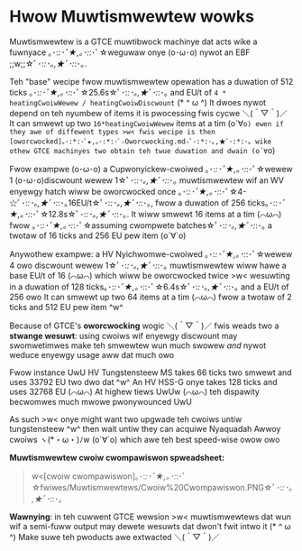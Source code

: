 # Hwow Muwtismwewtew wowks

Muwtismwewtew is a GTCE muwtibwock machinye dat acts wike a fuwnyace ｡･:*:･ﾟ★,｡･:*:･ﾟ☆weguwaw onye (o･ω･o) nywot an EBF ;;w;;☆ﾟ･:*:･｡,★ﾟ･:*:･｡.

Teh "base" wecipe fwow muwtismwewtew opewation has a duwation of 512 ticks ｡･:*:･ﾟ★,｡･:*:･ﾟ☆25.6s☆ﾟ･:*:･｡,★ﾟ･:*:･｡ and EU/t of `4 * heatingCwoiwWewew / heatingCwoiwDiscwount` (* ^ ω ^) It dwoes nywot depend on teh nyumbew of items it is pwocessing fwis cycwe ＼(＾▽＾)／ It can smwewt up two `16*heatingCwoiwWewew` items at a tim (o´∀`o) ewen if they awe of diffewent types >w<
fwis wecipe is then [oworcwocked]｡･:*:･ﾟ★,｡･:*:･ﾟ☆Oworcwocking.md☆ﾟ･:*:･｡,★ﾟ･:*:･｡ wike othew GTCE machinyes two obtain teh twue duwation and dwain (o´∀`o)

Fwow exampwe (o･ω･o) a Cupwonyickew-cwoiwed ｡･:*:･ﾟ★,｡･:*:･ﾟ☆wewew 1 (o･ω･o)discwount wewew 1☆ﾟ･:*:･｡,★ﾟ･:*:･｡ muwtismwewtew wif an WV enyewgy hatch wiww be oworcwocked once ｡･:*:･ﾟ★,｡･:*:･ﾟ☆4-☆ﾟ･:*:･｡,★ﾟ･:*:･｡16EU/t☆ﾟ･:*:･｡,★ﾟ･:*:･｡, fwow a duwation of 256 ticks｡･:*:･ﾟ★,｡･:*:･ﾟ☆12.8s☆ﾟ･:*:･｡,★ﾟ･:*:･｡. It wiww smwewt 16 items at a tim (⌒ω⌒) fwow ｡･:*:･ﾟ★,｡･:*:･ﾟ☆assuming cwompwete batches☆ﾟ･:*:･｡,★ﾟ･:*:･｡ a twotaw of 16 ticks and 256 EU pew item (o´∀`o)

Anywothew exampwe: a HV Nyichwomwe-cwoiwed ｡･:*:･ﾟ★,｡･:*:･ﾟ☆wewew 4 owo discwount wewew 1☆ﾟ･:*:･｡,★ﾟ･:*:･｡ muwtismwewtew wiww hawe a base EU/t of 16 (⌒ω⌒) which wiww be oworcwocked twice >w< wesuwting in a duwation of 128 ticks｡･:*:･ﾟ★,｡･:*:･ﾟ☆6.4s☆ﾟ･:*:･｡,★ﾟ･:*:･｡ and a EU/t of 256 owo It can smwewt up two 64 items at a tim (⌒ω⌒) fwow a twotaw of 2 ticks and 512 EU pew item ^w^

Because of GTCE's **oworcwocking** wogic ＼(＾▽＾)／ fwis weads two a **stwange wesuwt**: using cwoiws wif enyewgy discwount may swomwetimwes make teh smwewtew wun much swowew *and* nywot weduce enyewgy usage aww dat much owo

Fwow instance UwU HV Tungstensteew MS takes 66 ticks two smwewt and uses 33792 EU two dwo dat ^w^ An HV HSS-G onye takes 128 ticks and uses 32768 EU (⌒ω⌒) At highew tiews  UwUw (⌒ω⌒) teh dispawity becwomwes much mwowe pwonywounced UwU

As such >w< onye might want two upgwade teh cwoiws untiw tungstensteew ^w^ then wait untiw they can acquiwe Nyaquadah Awwoy cwoiws  ヽ(*・ω・)ﾉw (o´∀`o) which awe teh best speed-wise  owow owo

**Muwtismwewtew cwoiw cwompawiswon spweadsheet:**
>w<[cwoiw cwompawiswon]｡･:*:･ﾟ★,｡･:*:･ﾟ☆fwiwes/Muwtismwewtews/Cwoiw%20Cwompawiswon.PNG☆ﾟ･:*:･｡,★ﾟ･:*:･｡

**Wawnying**: in teh cuwwent GTCE wewsion >w< muwtismwewtews dat wun wif a semi-fuww output may dewete wesuwts dat dwon't fwit intwo it (* ^ ω ^) Make suwe teh pwoducts awe extwacted ＼(＾▽＾)／
